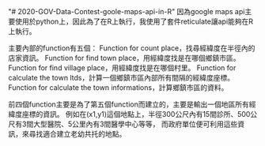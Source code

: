 "# 2020-GOV-Data-Contest-goole-maps-api-in-R" 
因為google maps api主要使用於python上，因此為了在R上執行，我使用了套件reticulate讓api能夠在R上執行。

主要內部的function有五個：
Function for count place，找尋經緯度在半徑內的店家資訊。
Function for find town place，用經緯度找是在哪個鄉鎮市區。
Function for find village place，用經緯度找是在哪個村里。
Function for calculate the town ltds，計算一個鄉鎮市區內部所有間隔的經緯度座標。
Function for calculate the town informations，計算鄉鎮市區的資料。

前四個function主要是為了第五個function而建立的，主要是輸出一個地區所有經緯度座標的資訊。
例如在(x1,y1)這個地點上，半徑300公尺內有15間診所、500公尺有3間大型醫院、5公里內有3間醫學中心等等，
而政府單位便可利用這些資訊，來尋找適合建立老幼共托的地點。

